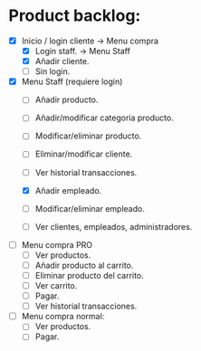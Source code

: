 # Product backlog:
- [x] Inicio / login cliente -> Menu compra
	- [x] Login staff. -> Menu Staff
	- [x] Añadir cliente.
	- [ ] Sin login.

- [x] Menu Staff (requiere login)
	- [ ] Añadir producto.
	- [ ] Añadir/modificar categoria producto.
	- [ ] Modificar/eliminar producto.

	- [ ] Eliminar/modificar cliente.
	- [ ] Ver historial transacciones.

	- [x] Añadir empleado.
	- [ ] Modificar/eliminar empleado.
	- [ ] Ver clientes, empleados, administradores.

- [ ] Menu compra PRO
	- [ ] Ver productos.
	- [ ] Añadir producto al carrito.
	- [ ] Eliminar producto del carrito.
	- [ ] Ver carrito.
	- [ ] Pagar.
	- [ ] Ver historial transacciones.

- [ ] Menu compra normal:
    - [ ] Ver productos.
    - [ ] Pagar.
